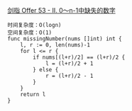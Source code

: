 [剑指 Offer 53 - II. 0～n-1中缺失的数字](https://leetcode-cn.com/problems/que-shi-de-shu-zi-lcof/)
```golang
时间复杂度：O(logn)
空间复杂度：O(1)
func missingNumber(nums []int) int {
	l, r := 0, len(nums)-1
	for l <= r {
		if nums[(l+r)/2] == (l+r)/2 {
			l = (l+r)/2 + 1
		} else {
			r = (l+r)/2 - 1
		}
	}
	return l
}
```
